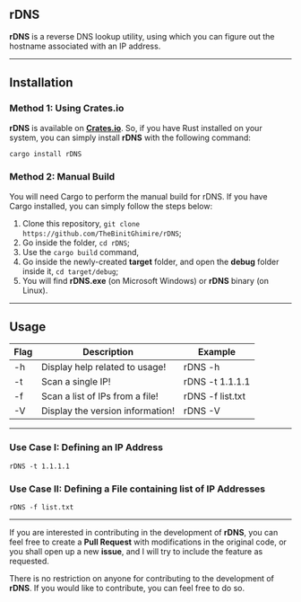 ## rDNS

**rDNS** is a reverse DNS lookup utility, using which you can figure out the hostname associated with an IP address.


***

## Installation

### Method 1: Using Crates.io
**rDNS** is available on **[Crates.io](https://crates.io/crates/rDNS)**. So, if you have Rust installed on your system, you can simply install **rDNS** with the following command:

```bash
cargo install rDNS
```

### Method 2: Manual Build
You will need Cargo to perform the manual build for rDNS.
If you have Cargo installed, you can simply follow the steps below:
1. Clone this repository, `git clone https://github.com/TheBinitGhimire/rDNS`;
2. Go inside the folder, `cd rDNS`;
3. Use the `cargo build` command,
4. Go inside the newly-created **target** folder, and open the **debug** folder inside it, `cd target/debug`;
5. You will find **rDNS.exe** (on Microsoft Windows) or **rDNS** binary (on Linux).


***

## Usage

| Flag  | Description                        | Example             |
| ----- | ---------------------------------- | ------------------- |
|  -h   | Display help related to usage!     | rDNS -h             |
|  -t   | Scan a single IP!                  | rDNS -t 1.1.1.1     |
|  -f   | Scan a list of IPs from a file!    | rDNS -f list.txt    |
|  -V   | Display the version information!   | rDNS -V             |

***

### Use Case I: Defining an IP Address

```
rDNS -t 1.1.1.1
```

### Use Case II: Defining a File containing list of IP Addresses

```
rDNS -f list.txt
```


***

If you are interested in contributing in the development of <strong>rDNS</strong>, you can feel free to create a <strong>Pull Request</strong> with modifications in the original code, or you shall open up a new <strong>issue</strong>, and I will try to include the feature as requested.

There is no restriction on anyone for contributing to the development of <strong>rDNS</strong>. If you would like to contribute, you can feel free to do so.

